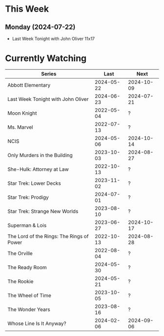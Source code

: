 # This Week

## Monday (2024-07-22)
- Last Week Tonight with John Oliver 11x17

# Currently Watching

| Series | Last | Next |
| --- | --- | --- |
| Abbott Elementary | 2024-05-22 | 2024-10-09 |
| Last Week Tonight with John Oliver | 2024-06-23 | 2024-07-21 |
| Moon Knight | 2022-05-04 | ? |
| Ms. Marvel | 2022-07-13 | ? |
| NCIS | 2024-05-06 | 2024-10-14 |
| Only Murders in the Building | 2023-10-03 | 2024-08-27 |
| She-Hulk: Attorney at Law | 2022-10-13 | ? |
| Star Trek: Lower Decks | 2023-11-02 | ? |
| Star Trek: Prodigy | 2024-07-01 | ? |
| Star Trek: Strange New Worlds | 2023-08-10 | ? |
| Superman & Lois | 2023-06-27 | 2024-10-17 |
| The Lord of the Rings: The Rings of Power | 2022-10-13 | 2024-08-28 |
| The Orville | 2022-08-04 | ? |
| The Ready Room | 2024-05-30 | ? |
| The Rookie | 2024-05-21 | ? |
| The Wheel of Time | 2023-10-05 | ? |
| The Wonder Years | 2023-08-16 | ? |
| Whose Line Is It Anyway? | 2024-02-06 | 2024-09-06 |

